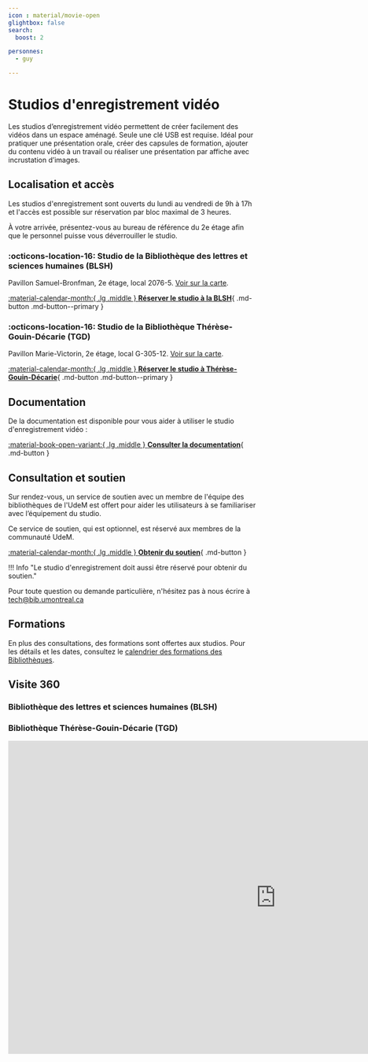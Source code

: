 ```yaml
---
icon : material/movie-open
glightbox: false
search:
  boost: 2

personnes:
  - guy

---
```


# Studios d'enregistrement vidéo

Les studios d’enregistrement vidéo permettent de créer facilement des vidéos dans un espace aménagé. Seule une clé USB est requise. Idéal pour pratiquer une présentation orale, créer des capsules de formation, ajouter du contenu vidéo à un travail ou réaliser une présentation par affiche avec incrustation d’images.

## Localisation et accès

Les studios d'enregistrement sont ouverts du lundi au vendredi de 9h à 17h et l'accès est possible sur réservation par bloc maximal de 3 heures.

À votre arrivée, présentez-vous au bureau de référence du 2e étage afin que le personnel puisse vous déverrouiller le studio.

### :octicons-location-16: Studio de la Bibliothèque des lettres et sciences humaines (BLSH)
Pavillon Samuel-Bronfman, 2e étage, local 2076-5. [Voir sur la carte](https://maps.app.goo.gl/6HsLMAxoBWpQZgcD8).

[:material-calendar-month:{ .lg .middle } **Réserver le studio à la BLSH**](https://calendrier.bib.umontreal.ca/space/21911){ .md-button .md-button--primary }

### :octicons-location-16: Studio de la Bibliothèque Thérèse-Gouin-Décarie (TGD)
Pavillon Marie-Victorin, 2e étage, local G-305-12. [Voir sur la carte](https://maps.app.goo.gl/t8GE4RdMBEJiHJtd8).

[:material-calendar-month:{ .lg .middle } **Réserver le studio à Thérèse-Gouin-Décarie**](https://calendrier.bib.umontreal.ca/space/27038){ .md-button .md-button--primary }

## Documentation

De la documentation est disponible pour vous aider à utiliser le studio d'enregistrement vidéo :

[:material-book-open-variant:{ .lg .middle } **Consulter la documentation**](../medias/video/guide-video.md){ .md-button  }

## Consultation et soutien

Sur rendez-vous, un service de soutien avec un membre de l'équipe des bibliothèques de l'UdeM est offert pour aider les utilisateurs à se familiariser avec l’équipement du studio.

Ce service de soutien, qui est optionnel, est réservé aux membres de la communauté UdeM.

[:material-calendar-month:{ .lg .middle } **Obtenir du soutien**](https://outlook.office365.com/owa/calendar/StudiodenregistrementdeBLSHTGD@Udemontreal.onmicrosoft.com/bookings/?skipRedirect=1){ .md-button }

!!! Info "Le studio d'enregistrement doit aussi être réservé pour obtenir du soutien."

Pour toute question ou demande particulière, n'hésitez pas à nous écrire à tech@bib.umontreal.ca

## Formations
En plus des consultations, des formations sont offertes aux studios. Pour les détails et les dates, consultez le [calendrier des formations des Bibliothèques](https://bib.umontreal.ca/formations/calendrier).

## Visite 360

### Bibliothèque des lettres et sciences humaines (BLSH)

### Bibliothèque Thérèse-Gouin-Décarie (TGD)

<iframe src="https://bibumontreal.h5p.com/content/1292270591587691388/embed" aria-label="Bibliothèque Thérèse-Gouin-Décarie - Studio d'enregistrement vidéo" width="1088" height="637" frameborder="0" allowfullscreen="allowfullscreen" allow="autoplay *; geolocation *; microphone *; camera *; midi *; encrypted-media *"></iframe><script src="https://bibumontreal.h5p.com/js/h5p-resizer.js" charset="UTF-8"></script>


